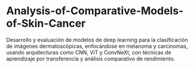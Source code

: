 # Analysis-of-Comparative-Models-of-Skin-Cancer
Desarrollo y evaluación de modelos de deep learning para la clasificación de imágenes dermatoscópicas, enfocándose en melanoma y carcinomas, usando arquitecturas como CNN, ViT y ConvNeXt, con técnicas de aprendizaje por transferencia y análisis comparativo de rendimiento.
